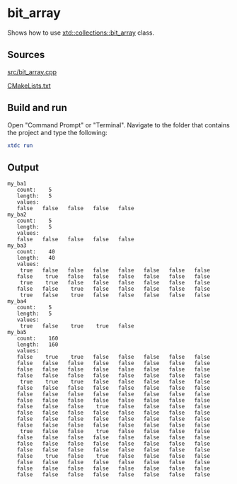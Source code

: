 # bit_array

Shows how to use [xtd::collections::bit_array](https://gammasoft71.github.io/xtd/reference_guides/latest/classxtd_1_1collections_1_1bit__array.html) class.

## Sources

[src/bit_array.cpp](src/bit_array.cpp)

[CMakeLists.txt](CMakeLists.txt)

## Build and run

Open "Command Prompt" or "Terminal". Navigate to the folder that contains the project and type the following:

```cmake
xtdc run
```

## Output

```
my_ba1
   count:    5
   length:   5
   values:
   false   false   false   false   false
my_ba2
   count:    5
   length:   5
   values:
   false   false   false   false   false
my_ba3
   count:    40
   length:   40
   values:
    true   false   false   false   false   false   false   false
   false    true   false   false   false   false   false   false
    true    true   false   false   false   false   false   false
   false   false    true   false   false   false   false   false
    true   false    true   false   false   false   false   false
my_ba4
   count:    5
   length:   5
   values:
    true   false    true    true   false
my_ba5
   count:    160
   length:   160
   values:
   false    true    true   false   false   false   false   false
   false   false   false   false   false   false   false   false
   false   false   false   false   false   false   false   false
   false   false   false   false   false   false   false   false
    true    true    true   false   false   false   false   false
   false   false   false   false   false   false   false   false
   false   false   false   false   false   false   false   false
   false   false   false   false   false   false   false   false
   false   false   false    true   false   false   false   false
   false   false   false   false   false   false   false   false
   false   false   false   false   false   false   false   false
   false   false   false   false   false   false   false   false
    true   false   false    true   false   false   false   false
   false   false   false   false   false   false   false   false
   false   false   false   false   false   false   false   false
   false   false   false   false   false   false   false   false
   false    true   false    true   false   false   false   false
   false   false   false   false   false   false   false   false
   false   false   false   false   false   false   false   false
   false   false   false   false   false   false   false   false
```
